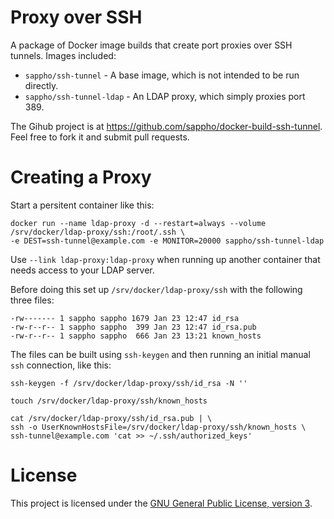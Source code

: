 # Proxy over SSH

A package of Docker image builds that create port proxies over SSH tunnels. Images included:

* `sappho/ssh-tunnel` - A base image, which is not intended to be run directly.
* `sappho/ssh-tunnel-ldap` - An LDAP proxy, which simply proxies port 389.

The Gihub project is at <https://github.com/sappho/docker-build-ssh-tunnel>.
Feel free to fork it and submit pull requests.

# Creating a Proxy

Start a persitent container like this:

    docker run --name ldap-proxy -d --restart=always --volume /srv/docker/ldap-proxy/ssh:/root/.ssh \
    -e DEST=ssh-tunnel@example.com -e MONITOR=20000 sappho/ssh-tunnel-ldap

Use `--link ldap-proxy:ldap-proxy` when running up another container that needs access to your
LDAP server.

Before doing this set up `/srv/docker/ldap-proxy/ssh` with the following three files:

    -rw------- 1 sappho sappho 1679 Jan 23 12:47 id_rsa
    -rw-r--r-- 1 sappho sappho  399 Jan 23 12:47 id_rsa.pub
    -rw-r--r-- 1 sappho sappho  666 Jan 23 13:21 known_hosts

The files can be built using `ssh-keygen` and then running an initial manual `ssh` connection, like this:

    ssh-keygen -f /srv/docker/ldap-proxy/ssh/id_rsa -N ''
    
    touch /srv/docker/ldap-proxy/ssh/known_hosts
    
    cat /srv/docker/ldap-proxy/ssh/id_rsa.pub | \
    ssh -o UserKnownHostsFile=/srv/docker/ldap-proxy/ssh/known_hosts \
    ssh-tunnel@example.com 'cat >> ~/.ssh/authorized_keys'

# License

This project is licensed under the
[GNU General Public License, version 3](http://www.gnu.org/licenses/gpl-3.0.en.html).
